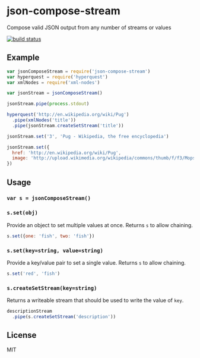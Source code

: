 # json-compose-stream

Compose valid JSON output from any number of streams or values

[![build status](http://img.shields.io/travis/timhudson/json-compose-stream.svg?style=flat)](http://travis-ci.org/timhudson/json-compose-stream)

## Example

``` js
var jsonComposeStream = require('json-compose-stream')
var hyperquest = require('hyperquest')
var xmlNodes = require('xml-nodes')

var jsonStream = jsonComposeStream()

jsonStream.pipe(process.stdout)

hyperquest('http://en.wikipedia.org/wiki/Pug')
  .pipe(xmlNodes('title'))
  .pipe(jsonStream.createSetStream('title'))

jsonStream.set('3', 'Pug - Wikipedia, the free encyclopedia')

jsonStream.set({
  href: 'http://en.wikipedia.org/wiki/Pug',
  image: 'http://upload.wikimedia.org/wikipedia/commons/thumb/f/f3/Mops-duke-mopszucht-vom-maegdebrunnen.jpg/220px-Mops-duke-mopszucht-vom-maegdebrunnen.jpg'
})
```

## Usage

### `var s = jsonComposeStream()`

### `s.set(obj)`

Provide an object to set multiple values at once. Returns `s` to allow chaining.

``` js
s.set({one: 'fish', two: 'fish'})
```

### `s.set(key=string, value=string)`

Provide a key/value pair to set a single value. Returns `s` to allow chaining.

``` js
s.set('red', 'fish')
```

### `s.createSetStream(key=string)`

Returns a writeable stream that should be used to write the value of `key`.

``` js
descriptionStream
  .pipe(s.createSetStream('description'))
```

## License

MIT
